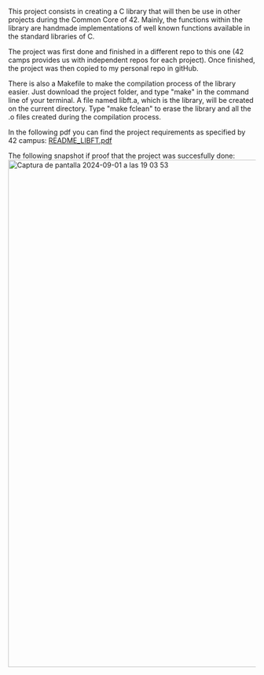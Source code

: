 
This project consists in creating a C library that will then be use in other projects during the Common Core of 42. Mainly, the functions within the library are handmade implementations of well known functions available in the standard libraries of C.

The project was first done and finished in a different repo to this one (42 camps provides us with independent repos for each project). Once finished, the project was then copied to my personal repo in gitHub.

There is also a Makefile to make the compilation process of the library easier. Just download the project folder, and type "make" in the command line of your terminal. A file named libft.a, which is the library, will be created on the current directory. Type "make fclean" to erase the library and all the .o files created during the compilation process.

In the following pdf you can find the project requirements as specified by 42 campus:
[README_LIBFT.pdf](https://github.com/Alvicina/LIBFT/files/15310029/README_LIBFT.pdf)

The following snapshot if proof that the project was succesfully done:
<img width="1033" alt="Captura de pantalla 2024-09-01 a las 19 03 53" src="https://github.com/user-attachments/assets/4742a554-373b-4255-8af7-0983be308cbb">
